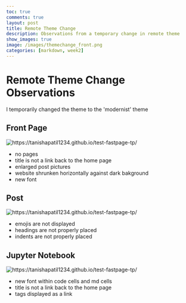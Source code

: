 ```yaml
---
toc: true
comments: true
layout: post
title: Remote Theme Change
description: Observations from a temporary change in remote theme
show_images: true
image: /images/themechange_front.png
categories: [markdown, week2]
---
```

# Remote Theme Change Observations 
I temporarily changed the theme to the 'modernist' theme
## Front Page
![]({{site.baseurl}}/images/themechange_front.png "https://tanishapatil1234.github.io/test-fastpage-tp/")
- no pages
- title is not a link back to the home page
- enlarged post pictures
- website shrunken horizontally against dark bakground
- new font
## Post
![]({{site.baseurl}}/images/themechange_post.png "https://tanishapatil1234.github.io/test-fastpage-tp/")
- emojis are not displayed
- headings are not properly placed
- indents are not properly placed
## Jupyter Notebook
![]({{site.baseurl}}/images/themechange_notebook.png "https://tanishapatil1234.github.io/test-fastpage-tp/")
- new font within code cells and md cells
- title is not a link back to the home page
- tags displayed as a link
